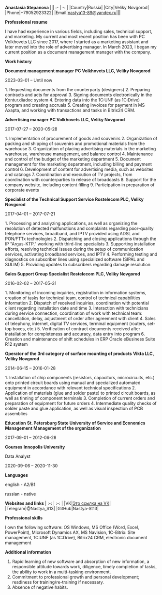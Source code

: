 **Anastasia Stepanova**
||| :- | -: | 
|Country|Russia|
|City|Veliky Novgorod|
|Phone|+79052923322|
|Email|nastya13-89@yandex.ru|||

**Professional resume** 
<p>I have had experience in various fields, including sales, technical support, and marketing. My current and most recent position has been with PC Volkhovets LLC since 2017, where I started as a marketing assistant and later moved into the role of advertising manager. In March 2023, I began my current position as a document management manager with the company.</p>

**Work history**

**Document management manager** 
**PC Volkhovets LLC, Veliky Novgorod**
<p>2023-03-01 – Until now</p>
1. Requesting documents from the counterparty (designers)
2. Preparing contracts and acts for approval
3. Signing documents electronically in the Kontur.diadoc system
4. Entering data into the 1C:UNF (as 1C:Drive) program and creating accruals
5. Creating invoices for payment in MS Axapta, and working with transactions and tasks in Bitrix24 CRM.

**Advertising manager** 
**PC Volkhovets LLC, Veliky Novgorod**
<p>2017-07-27 – 2020-05-28</p>
1. Implementation of procurement of goods and souvenirs
2. Organization of packing and shipping of souvenirs and promotional materials from the warehouse
3. Organization of placing advertising materials in the marketing warehouse, warehouse management, and balance control
4. Maintenance and control of the budget of the marketing department
5. Document management for the marketing department, including billing and payment control
6. Development of content for advertising media, such as websites and catalogs
7. Coordination and execution of TV projects, from coordination with counterparties to release of broadcasts
8. Support for the company website, including content filling
9. Participation in preparation of corporate events

**Specialist of the Technical Support Service**
**Rostelecom PLC, Veliky Novgorod**
<p>2017-04-01 – 2017-07-21</p>
1. Processing and analyzing applications, as well as organizing the resolution of detected malfunctions and complaints regarding poor-quality telephone services, broadband, and IPTV provided using ADSL and PON/FTTx technologies
2. Dispatching and closing applications through the IP "Argus-KTP," working with third-line specialists
3. Supporting installation efforts, resolving technical issues during the setup of communication services, activating broadband services, and IPTV
4. Performing testing and diagnostics on subscriber lines using specialized software (SIPAL and SULIM)
5. Providing updates to subscribers regarding damage resolution

**Sales Support Group Specialist**
**Rostelecom PLC, Veliky Novgorod**
<p>2016-02-02 – 2017-05-31</p>
1. Monitoring of incoming inquiries, registration in information systems, creation of tasks for technical team, control of technical capabilities information
2. Dispatch of received inquiries, coordination with potential client regarding installation date and time
3. Interaction with technicians during service connection, coordination of work with technical team: cancellation, delay, adjustment of order after agreement with client
4. Sales of telephony, internet, digital TV services, terminal equipment (routers, set-top boxes, etc.)
5. Verification of contract documents received after installation for completeness and accuracy, data entry into program
6. Creation and maintenance of shift schedules in ERP Oracle eBusiness Suite R12 system

**Operator of the 3rd category of surface mounting of products**
**Vikta LLC, Veliky Novgorod**
<p>2014-06-15 – 2016-01-28</p>
1. Installation of chip components (resistors, capacitors, microcircuits, etc.) onto printed circuit boards using manual and specialized automated equipment in accordance with relevant technical specifications
2. Application of materials (glue and solder paste) to printed circuit boards, as well as tinning of component terminals
3. Completion of current orders and preparation of equipment for future orders
4. Intermediate quality checks of solder paste and glue application, as well as visual inspection of PCB assemblies

**Education**
**St. Petersburg State University of Service and Economics Management**
**Management of the organization**
<p>2017-09-01 – 2012-06-28</p>

**Courses**
**Innopolis University**
<p>Data Analyst</p>
<p>2020-09-06 – 2020-11-30</p>

**Languages**
<p>english - A2/B1</p>
<p>russian - native</p>

**Websites and links**
| :-: | :-: |
|VK|[Это ссылка на VK](https://vk.com/anastasia_st13)|
|Telegram|@Nastya_S13|
|GitHub|Nastya-St13|

**Professional skills**
<p>I own the following software: OS Windows, MS Office (Word, Excel, PowerPoint), Microsoft Dynamics AX, MS Navision, 1C-Bitrix: Site management, 1C:UNF (as 1C:Drive), Bitrix24 CRM, electronic document management</p>

**Additional information** 
1. Rapid learning of new software and absorption of new information, a responsible attitude towards work, diligence, timely completion of tasks, the ability to work in a multi-tasking environment.
2. Commitment to professional growth and personal development; readiness for training/re-training if necessary. 
3. Absence of negative habits.